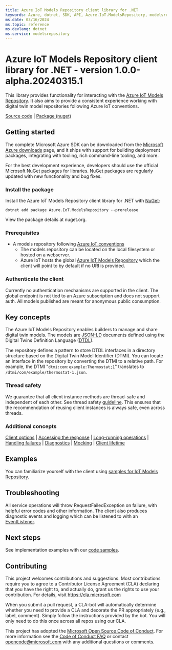 ```yaml
---
title: Azure IoT Models Repository client library for .NET
keywords: Azure, dotnet, SDK, API, Azure.IoT.ModelsRepository, modelsrepository
ms.date: 03/16/2024
ms.topic: reference
ms.devlang: dotnet
ms.service: modelsrepository
---
```

# Azure IoT Models Repository client library for .NET - version 1.0.0-alpha.20240315.1 


This library provides functionality for interacting with the [Azure IoT Models Repository][modelsrepository_iot_endpoint]. It also aims to provide a consistent experience working with digital twin model repositories following Azure IoT conventions.

[Source code][source] | [Package (nuget)](https://www.nuget.org/packages/Azure.IoT.ModelsRepository)

## Getting started

The complete Microsoft Azure SDK can be downloaded from the [Microsoft Azure downloads][microsoft_sdk_download] page, and it ships with support for building deployment packages, integrating with tooling, rich command-line tooling, and more.

For the best development experience, developers should use the official Microsoft NuGet packages for libraries. NuGet packages are regularly updated with new functionality and bug fixes.

### Install the package

Install the Azure IoT Models Repository client library for .NET with [NuGet][nuget]:

```dotnetcli
dotnet add package Azure.IoT.ModelsRepository --prerelease
```

View the package details at nuget.org.

### Prerequisites

- A models repository following [Azure IoT conventions][modelsrepository_conventions]
  - The models repository can be located on the local filesystem or hosted on a webserver.
  - Azure IoT hosts the global [Azure IoT Models Repository][modelsrepository_iot_endpoint] which the client will point to by default if no URI is provided.

### Authenticate the client

Currently no authentication mechanisms are supported in the client. The global endpoint is not tied to an Azure subscription and does not support auth. All models published are meant for anonymous public consumption.

## Key concepts

The Azure IoT Models Repository enables builders to manage and share digital twin models. The models are [JSON-LD][json_ld_reference] documents defined using the Digital Twins Definition Language ([DTDL][dtdlv2_reference]).

The repository defines a pattern to store DTDL interfaces in a directory structure based on the Digital Twin Model Identifier (DTMI). You can locate an interface in the repository by converting the DTMI to a relative path. For example, the DTMI "`dtmi:com:example:Thermostat;1`" translates to `/dtmi/com/example/thermostat-1.json`.

### Thread safety

We guarantee that all client instance methods are thread-safe and independent of each other. See thread safety [guideline][thread_safety_guideline]. This ensures that the recommendation of reusing client instances is always safe, even across threads.

### Additional concepts

<!-- CLIENT COMMON BAR -->
[Client options](https://github.com/Azure/azure-sdk-for-net/blob/main/sdk/core/Azure.Core/README.md#configuring-service-clients-using-clientoptions) |
[Accessing the response](https://github.com/Azure/azure-sdk-for-net/blob/main/sdk/core/Azure.Core/README.md#accessing-http-response-details-using-responset) |
[Long-running operations](https://github.com/Azure/azure-sdk-for-net/blob/main/sdk/core/Azure.Core/README.md#consuming-long-running-operations-using-operationt) |
[Handling failures](https://github.com/Azure/azure-sdk-for-net/blob/main/sdk/core/Azure.Core/README.md#reporting-errors-requestfailedexception) |
[Diagnostics](https://github.com/Azure/azure-sdk-for-net/blob/main/sdk/core/Azure.Core/samples/Diagnostics.md) |
[Mocking](https://learn.microsoft.com/dotnet/azure/sdk/unit-testing-mocking) |
[Client lifetime](https://devblogs.microsoft.com/azure-sdk/lifetime-management-and-thread-safety-guarantees-of-azure-sdk-net-clients/)
<!-- CLIENT COMMON BAR -->

## Examples

You can familiarize yourself with the client using [samples for IoT Models Repository][modelsrepository_samples].

## Troubleshooting

All service operations will throw RequestFailedException on failure, with helpful error codes and other information. The client also produces diagnostic events and logging which can be listened to with an [EventListener][eventsourcelistener_reference].

## Next steps

See implementation examples with our [code samples][modelsrepository_samples].

## Contributing

This project welcomes contributions and suggestions.
Most contributions require you to agree to a Contributor License Agreement (CLA) declaring that you have the right to, and actually do, grant us the rights to use your contribution.
For details, visit <https://cla.microsoft.com>

When you submit a pull request, a CLA-bot will automatically determine whether you need to provide a CLA and decorate the PR appropriately (e.g., label, comment).
Simply follow the instructions provided by the bot.
You will only need to do this once across all repos using our CLA.

This project has adopted the [Microsoft Open Source Code of Conduct][code_of_conduct].
For more information see the [Code of Conduct FAQ][code_of_conduct_faq] or contact opencode@microsoft.com with any additional questions or comments.

<!-- LINKS -->
[microsoft_sdk_download]: https://azure.microsoft.com/downloads/?sdk=net
[azure_sdk_target_frameworks]: https://github.com/azure/azure-sdk-for-net#target-frameworks
[source]: https://github.com/Azure/azure-sdk-for-net/tree/main/sdk/modelsrepository/Azure.IoT.ModelsRepository/src
[code_of_conduct]: https://opensource.microsoft.com/codeofconduct/
[code_of_conduct_faq]: https://opensource.microsoft.com/codeofconduct/faq/
[nuget]: https://www.nuget.org/
[azure_core_library]: https://github.com/Azure/azure-sdk-for-net/tree/main/sdk/core/Azure.Core
[modelsrepository_conventions]: https://github.com/Azure/iot-plugandplay-models-tools/wiki
[modelsrepository_iot_endpoint]: https://devicemodels.azure.com/
[modelsrepository_samples]: https://github.com/Azure/azure-sdk-for-net/blob/main/sdk/modelsrepository/Azure.IoT.ModelsRepository/samples
[thread_safety_guideline]: https://azure.github.io/azure-sdk/dotnet_introduction.html#dotnet-service-methods-thread-safety
[json_ld_reference]: https://json-ld.org
[dtdlv2_reference]: https://github.com/Azure/opendigitaltwins-dtdl/blob/master/DTDL/v2/dtdlv2.md
[eventsourcelistener_reference]: /dotnet/api/azure.core.diagnostics.azureeventsourcelistener?view=azure-dotnet

